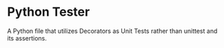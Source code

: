 # Python Tester

A Python file that utilizes Decorators as Unit Tests rather than unittest and its assertions.
